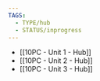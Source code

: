 ```yaml
---
TAGS:
  - TYPE/hub
  - STATUS/inprogress
---
```

- [[10PC - Unit 1 - Hub]]
- [[10PC - Unit 2 - Hub]]
- [[10PC - Unit 3 - Hub]]